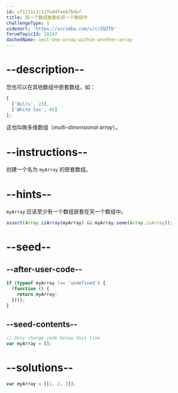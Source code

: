 ```yaml
---
id: cf1111c1c11feddfaeb7bdef
title: 将一个数组嵌套在另一个数组中
challengeType: 1
videoUrl: 'https://scrimba.com/c/crZQZf8'
forumTopicId: 18247
dashedName: nest-one-array-within-another-array
---
```


# --description--

您也可以在其他数组中嵌套数组，如：

```js
[
  ['Bulls', 23],
  ['White Sox', 45]
];
```

这也叫做多维数组（<dfn>multi-dimensional array</dfn>）。

# --instructions--

创建一个名为 `myArray` 的嵌套数组。

# --hints--

`myArray` 应该至少有一个数组嵌套在另一个数组中。

```js
assert(Array.isArray(myArray) && myArray.some(Array.isArray));
```

# --seed--

## --after-user-code--

```js
if (typeof myArray !== 'undefined') {
  (function () {
    return myArray;
  })();
}
```

## --seed-contents--

```js
// Only change code below this line
var myArray = [];
```

# --solutions--

```js
var myArray = [[1, 2, 3]];
```
